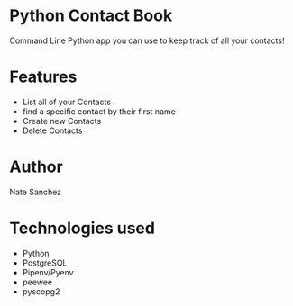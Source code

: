 # Python Contact Book

Command Line Python app you can use to keep track of all your contacts!

# Features

* List all of your Contacts
* find a specific contact by their first name
* Create new Contacts
* Delete Contacts

# Author

Nate Sanchez

# Technologies used

* Python
* PostgreSQL
* Pipenv/Pyenv
* peewee
* pyscopg2



